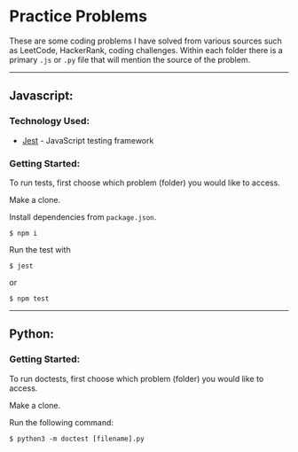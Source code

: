 # Practice Problems
These are some coding problems I have solved from various sources such as LeetCode, HackerRank, coding challenges. Within each folder there is a primary `.js` or `.py` file that will mention the source of the problem.

---

## Javascript:
### Technology Used:
- [Jest](https://jestjs.io/) - JavaScript testing framework

### Getting Started:

To run tests, first choose which problem (folder) you would like to access.

Make a clone.

Install dependencies from `package.json`.

  ```
  $ npm i
  ```

Run the test with 

  ```
  $ jest
  ```
or
  ```
  $ npm test
  ```

---

## Python:
### Getting Started:

To run doctests, first choose which problem (folder) you would like to access.

Make a clone.

Run the following command:

  ```
  $ python3 -m doctest [filename].py
  ```